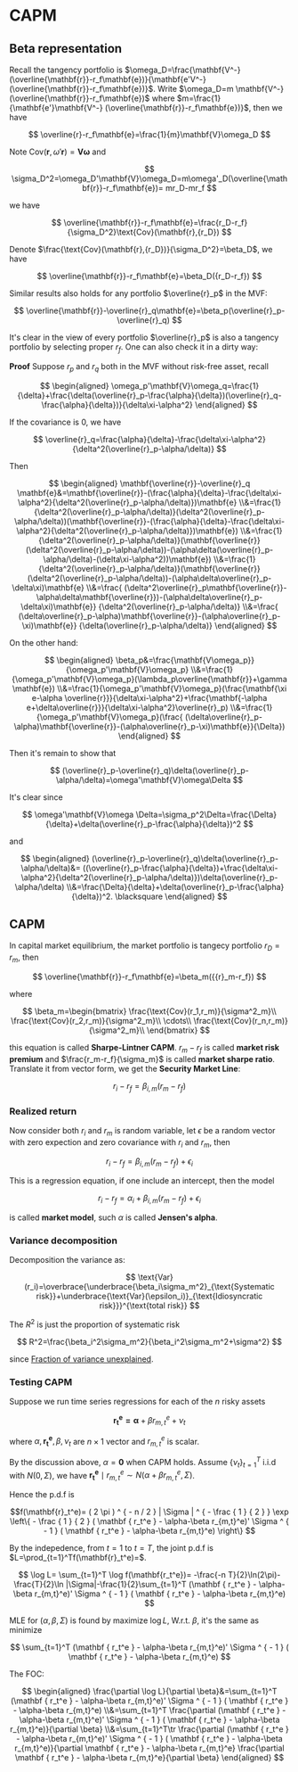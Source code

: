 # CAPM

## Beta representation

Recall the tangency portfolio is $\omega_D=\frac{\mathbf{V^-}(\overline{\mathbf{r}}-r_f\mathbf{e})}{\mathbf{e'V^-}(\overline{\mathbf{r}}-r_f\mathbf{e})}$. Write $\omega_D=m \mathbf{V^-} (\overline{\mathbf{r}}-r_f\mathbf{e})$ where $m=\frac{1}{\mathbf{e'}\mathbf{V^-} (\overline{\mathbf{r}}-r_f\mathbf{e})}$, then we have

$$ \overline{r}-r_f\mathbf{e}=\frac{1}{m}\mathbf{V}\omega_D $$

Note $\text{Cov}(\mathbf{r},\omega'\mathbf{r})=\mathbf{V\omega}$ and

$$ \sigma_D^2=\omega_D'\mathbf{V}\omega_D=m\omega'_D(\overline{\mathbf{r}}-r_f\mathbf{e})= mr_D-mr_f $$

we have

$$ \overline{\mathbf{r}}-r_f\mathbf{e}=\frac{r_D-r_f}{\sigma_D^2}\text{Cov}(\mathbf{r},{r_D}) $$

Denote $\frac{\text{Cov}(\mathbf{r},{r_D})}{\sigma_D^2}=\beta_D$, we have

$$ \overline{\mathbf{r}}-r_f\mathbf{e}=\beta_D({r_D-r_f}) $$

Similar results also holds for any portfolio $\overline{r}_p$ in the MVF:

$$ \overline{\mathbf{r}}-\overline{r}_q\mathbf{e}=\beta_p(\overline{r}_p-\overline{r}_q) $$

It's clear in the view of every portfolio $\overline{r}_p$ is also a tangency portfolio by selecting proper $r_f$. One can also check it in a dirty way:

**Proof** Suppose $r_p$ and $r_q$ both in the MVF without risk-free asset, recall

$$ \begin{aligned}
  \omega_p'\mathbf{V}\omega_q=\frac{1}{\delta}+\frac{\delta(\overline{r}_p-\frac{\alpha}{\delta})(\overline{r}_q-\frac{\alpha}{\delta})}{\delta\xi-\alpha^2}
\end{aligned} $$

If the covariance is $0$, we have

$$ \overline{r}_q=\frac{\alpha}{\delta}-\frac{\delta\xi-\alpha^2}{\delta^2(\overline{r}_p-\alpha/\delta)} $$

Then

$$ \begin{aligned}
  \mathbf{\overline{r}}-\overline{r}_q \mathbf{e}&=\mathbf{\overline{r}}-(\frac{\alpha}{\delta}-\frac{\delta\xi-\alpha^2}{\delta^2(\overline{r}_p-\alpha/\delta)})\mathbf{e}
  \\&=\frac{1}{\delta^2(\overline{r}_p-\alpha/\delta)}(\delta^2(\overline{r}_p-\alpha/\delta))(\mathbf{\overline{r}}-(\frac{\alpha}{\delta}-\frac{\delta\xi-\alpha^2}{\delta^2(\overline{r}_p-\alpha/\delta)})\mathbf{e})
  \\&=\frac{1}{\delta^2(\overline{r}_p-\alpha/\delta)}(\mathbf{\overline{r}}(\delta^2(\overline{r}_p-\alpha/\delta))-(\alpha\delta(\overline{r}_p-\alpha/\delta)-(\delta\xi-\alpha^2))\mathbf{e})
  \\&=\frac{1}{\delta^2(\overline{r}_p-\alpha/\delta)}(\mathbf{\overline{r}}(\delta^2(\overline{r}_p-\alpha/\delta))-(\alpha\delta\overline{r}_p-\delta\xi)\mathbf{e}
  \\&=\frac{
    (\delta^2\overline{r}_p\mathbf{\overline{r}}-\alpha\delta\mathbf{\overline{r}})-(\alpha\delta\overline{r}_p-\delta\xi)\mathbf{e}}
  {\delta^2(\overline{r}_p-\alpha/\delta)}
  \\&=\frac{
    (\delta\overline{r}_p-\alpha)\mathbf{\overline{r}}-(\alpha\overline{r}_p-\xi)\mathbf{e}}
  {\delta(\overline{r}_p-\alpha/\delta)}
\end{aligned} $$

On the other hand:

$$ \begin{aligned}
  \beta_p&=\frac{\mathbf{V\omega_p}}{\omega_p'\mathbf{V}\omega_p}
  \\&=\frac{1}{\omega_p'\mathbf{V}\omega_p}(\lambda_p\overline{\mathbf{r}}+\gamma \mathbf{e})
  \\&=\frac{1}{\omega_p'\mathbf{V}\omega_p}(\frac{\mathbf{\xi e-\alpha  \overline{r}}}{\delta\xi-\alpha^2}+\frac{\mathbf{-\alpha e+\delta\overline{r}}}{\delta\xi-\alpha^2}\overline{r}_p)
  \\&=\frac{1}{\omega_p'\mathbf{V}\omega_p}(\frac{ (\delta\overline{r}_p-\alpha)\mathbf{\overline{r}}-(\alpha\overline{r}_p-\xi)\mathbf{e}}{\Delta})
\end{aligned} $$

Then it's remain to show that

$$ (\overline{r}_p-\overline{r}_q)\delta(\overline{r}_p-\alpha/\delta)=\omega'\mathbf{V}\omega\Delta $$

It's clear since

$$ \omega'\mathbf{V}\omega \Delta=\sigma_p^2\Delta=\frac{\Delta}{\delta}+\delta(\overline{r}_p-\frac{\alpha}{\delta})^2 $$

and

$$ \begin{aligned}
  (\overline{r}_p-\overline{r}_q)\delta(\overline{r}_p-\alpha/\delta)&=
  ((\overline{r}_p-\frac{\alpha}{\delta})+\frac{\delta\xi-\alpha^2}{\delta^2(\overline{r}_p-\alpha/\delta)})\delta(\overline{r}_p-\alpha/\delta)
  \\&=\frac{\Delta}{\delta}+\delta(\overline{r}_p-\frac{\alpha}{\delta})^2. \blacksquare
\end{aligned} $$

## CAPM

In capital market equilibrium, the market portfolio is tangecy portfolio $r_D={r}_m$, then 

$$ \overline{\mathbf{r}}-r_f\mathbf{e}=\beta_m({{r}_m-r_f}) $$

where 

$$ \beta_m=\begin{bmatrix}
  \frac{\text{Cov}(r_1,r_m)}{\sigma^2_m}\\
  \frac{\text{Cov}(r_2,r_m)}{\sigma^2_m}\\
  \cdots\\
  \frac{\text{Cov}(r_n,r_m)}{\sigma^2_m}\\
\end{bmatrix} $$

this equation is called **Sharpe-Lintner CAPM**. $r_m-r_f$ is called **market risk premium** and $\frac{r_m-r_f}{\sigma_m}$ is called **market sharpe ratio**. Translate it from vector form, we get the **Security Market Line**:

$$ 
r_i-r_f=\beta_{i,m}(r_m-r_f) 
$$

### Realized return

Now consider both $r_i$ and $r_m$ is random variable, let $\epsilon$ be a random vector with zero expection and zero covariance with $r_i$ and $r_m$, then

$$ 
r_i-r_f=\beta_{i,m}(r_m-r_f)+\epsilon_i
$$

This is a regression equation, if one include an intercept, then the model

$$ 
r_i-r_f=\alpha_i+\beta_{i,m}(r_m-r_f)+\epsilon_i
$$

is called **market model**, such $\alpha$ is called **Jensen's alpha**.

### Variance decomposition

Decomposition the variance as:

$$ \text{Var}(r_i)=\overbrace{\underbrace{\beta_i\sigma_m^2}_{\text{Systematic risk}}+\underbrace{\text{Var}(\epsilon_i)}_{\text{Idiosyncratic risk}}}^{\text{total risk}} $$

The $R^2$ is just the proportion of systematic risk

$$ R^2=\frac{\beta_i^2\sigma_m^2}{\beta_i^2\sigma_m^2+\sigma^2} $$

since [Fraction of variance unexplained](https://en.wikipedia.org/wiki/Fraction_of_variance_unexplained).


### Testing CAPM

Suppose we run time series regressions for each of the $n$ risky assets

$$ \mathbf{r_t^e=\alpha}+{\beta r_{m,t}^e+\nu_t} $$

where $\alpha,\mathbf{r_t^e},\beta,\nu_t$ are $n\times 1$ vector and  $r_{m,t}^e$ is scalar.

By the discussion above, $\alpha=\mathbf{0}$ when CAPM holds. Assume $\{\nu_t\}_{t=1}^T$ i.i.d with $N(0,\Sigma)$, we have $\mathbf{r_t^e}\mid r_{m,t}^e\sim N(\alpha+\beta r_{m,t}^e,\Sigma)$. 

Hence the p.d.f is

$$f(\mathbf{r}_t^e)= ( 2 \pi ) ^ { - n / 2 } | \Sigma | ^ { - \frac { 1 } { 2 } } \exp \left\{ - \frac { 1 } { 2 } ( \mathbf { r_t^e } - \alpha-\beta r_{m,t}^e)' \Sigma ^ { - 1 } ( \mathbf { r_t^e } - \alpha-\beta r_{m,t}^e)  \right\} $$

By the indepedence, from $t=1$ to $t=T$, the joint p.d.f is $L=\prod_{t=1}^Tf(\mathbf{r}_t^e)=$.

$$ \log L= \sum_{t=1}^T \log f(\mathbf{r_t^e})= -\frac{-n T}{2}\ln(2\pi)-\frac{T}{2}\ln |\Sigma|-\frac{1}{2}\sum_{t=1}^T (\mathbf { r_t^e } - \alpha-\beta r_{m,t}^e)' \Sigma ^ { - 1 } ( \mathbf { r_t^e } - \alpha-\beta r_{m,t}^e) $$

MLE for $(\alpha,\beta,\Sigma)$ is found by maximize $\log L$, W.r.t. $\beta$, it's the same as minimize 

$$ \sum_{t=1}^T (\mathbf { r_t^e } - \alpha-\beta r_{m,t}^e)' \Sigma ^ { - 1 } ( \mathbf { r_t^e } - \alpha-\beta r_{m,t}^e) $$

The FOC:

$$ \begin{aligned}
  \frac{\partial \log L}{\partial \beta}&=\sum_{t=1}^T (\mathbf { r_t^e } - \alpha-\beta r_{m,t}^e)' \Sigma ^ { - 1 } ( \mathbf { r_t^e } - \alpha-\beta r_{m,t}^e)
  \\&=\sum_{t=1}^T \frac{\partial (\mathbf { r_t^e } - \alpha-\beta r_{m,t}^e)' \Sigma ^ { - 1 } ( \mathbf { r_t^e } - \alpha-\beta r_{m,t}^e)}{\partial \beta}
  \\&=\sum_{t=1}^T\tr \frac{\partial (\mathbf { r_t^e } - \alpha-\beta r_{m,t}^e)' \Sigma ^ { - 1 } ( \mathbf { r_t^e } - \alpha-\beta r_{m,t}^e)}{\partial \mathbf { r_t^e } - \alpha-\beta r_{m,t}^e} \frac{\partial \mathbf { r_t^e } - \alpha-\beta r_{m,t}^e}{\partial \beta}
\end{aligned} $$














<br>
<br>
<br>
<br>
<br>
<br>
<br>
<br>
<br>
<br>
<br>
<br>
<br>
<br>
<br>
